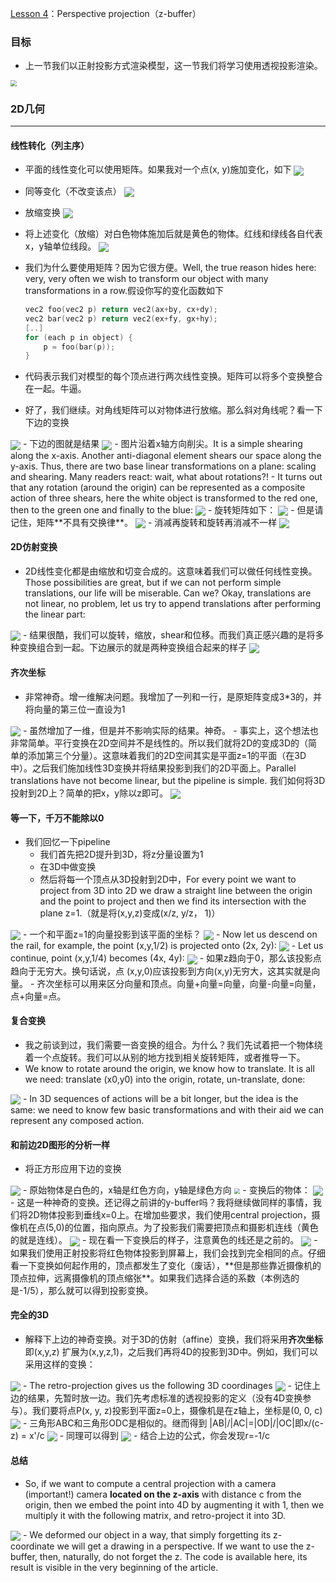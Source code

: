 [Lesson 4](https://github.com/ssloy/tinyrenderer/wiki/Lesson-4:-Perspective-projection)：Perspective projection（z-buffer）

### 目标

- 上一节我们以正射投影方式渲染模型，这一节我们将学习使用透视投影渲染。
<img src="E:\GameLearning\tinyRenderer\Notes\CH04\01.png" style="zoom:60%" div align="center">

### 2D几何
------------------------
#### 线性转化（列主序）
- 平面的线性变化可以使用矩阵。如果我对一个点(x, y)施加变化，如下
  <img src="E:\GameLearning\tinyRenderer\Notes\CH04\02.png" style="zoom:100%" div align="center">

- 同等变化（不改变该点）
  <img src="E:\GameLearning\tinyRenderer\Notes\CH04\03.png" style="zoom:100%" div align="center">

- 放缩变换
  <img src="E:\GameLearning\tinyRenderer\Notes\CH04\04.png" style="zoom:100%" div align="center">

- 将上述变化（放缩）对白色物体施加后就是黄色的物体。红线和绿线各自代表x，y轴单位线段。
  <img src="E:\GameLearning\tinyRenderer\Notes\CH04\05.png" style="zoom:100%" div align="center">

- 我们为什么要使用矩阵？因为它很方便。Well, the true reason hides here: very, very often we wish to transform our object with many transformations in a row.假设你写的变化函数如下

  ```C++
  vec2 foo(vec2 p) return vec2(ax+by, cx+dy);
  vec2 bar(vec2 p) return vec2(ex+fy, gx+hy);
  [..]
  for (each p in object) {
      p = foo(bar(p));
  }
  ```
- 代码表示我们对模型的每个顶点进行两次线性变换。矩阵可以将多个变换整合在一起。牛逼。
- 好了，我们继续。对角线矩阵可以对物体进行放缩。那么斜对角线呢？看一下下边的变换
<img src="E:\GameLearning\tinyRenderer\Notes\CH04\07.png" style="zoom:100%" div align="center">
- 下边的图就是结果
<img src="E:\GameLearning\tinyRenderer\Notes\CH04\08.png" style="zoom:100%" div align="center">
- 图片沿着x轴方向削尖。It is a simple shearing along the x-axis. Another anti-diagonal element shears our space along the y-axis. Thus, there are two base linear transformations on a plane: scaling and shearing. Many readers react: wait, what about rotations?!
- It turns out that any rotation (around the origin) can be represented as a composite action of three shears, here the white object is transformed to the red one, then to the green one and finally to the blue:
<img src="E:\GameLearning\tinyRenderer\Notes\CH04\09.png" style="zoom:100%" div align="center">
- 旋转矩阵如下：
<img src="E:\GameLearning\tinyRenderer\Notes\CH04\10.png" style="zoom:100%" div align="center">
- 但是请记住，矩阵**不具有交换律**。
<img src="E:\GameLearning\tinyRenderer\Notes\CH04\11.png" style="zoom:100%" div align="center">
- 消减再旋转和旋转再消减不一样
<img src="E:\GameLearning\tinyRenderer\Notes\CH04\12.png" style="zoom:100%" div align="center">

#### 2D仿射变换
- 2D线性变化都是由缩放和切变合成的。这意味着我们可以做任何线性变换。Those possibilities are great, but if we can not perform simple translations, our life will be miserable. Can we? Okay, translations are not linear, no problem, let us try to append translations after performing the linear part:
<img src="E:\GameLearning\tinyRenderer\Notes\CH04\13.png" style="zoom:100%" div align="center">
- 结果很酷，我们可以旋转，缩放，shear和位移。而我们真正感兴趣的是将多种变换组合到一起。下边展示的就是两种变换组合起来的样子
<img src="E:\GameLearning\tinyRenderer\Notes\CH04\14.png" style="zoom:100%" div align="center">

#### 齐次坐标
- 非常神奇。增一维解决问题。我增加了一列和一行，是原矩阵变成3*3的，并将向量的第三位一直设为1
<img src="E:\GameLearning\tinyRenderer\Notes\CH04\15.png" style="zoom:100%" div align="center">
- 虽然增加了一维，但是并不影响实际的结果。神奇。
- 事实上，这个想法也非常简单。平行变换在2D空间并不是线性的。所以我们就将2D的变成3D的（简单的添加第三个分量）。这意味着我们的2D空间其实是平面z=1的平面（在3D中）。之后我们施加线性3D变换并将结果投影到我们的2D平面上。Parallel translations have not become linear, but the pipeline is simple. 我们如何将3D投射到2D上？简单的把x，y除以z即可。
<img src="E:\GameLearning\tinyRenderer\Notes\CH04\16.png" style="zoom:100%" div align="center">

#### 等一下，千万不能除以0
- 我们回忆一下pipeline
  -  我们首先把2D提升到3D，将z分量设置为1
  -  在3D中做变换
  -  然后将每一个顶点从3D投射到2D中，For every point we want to project from 3D into 2D we draw a straight line between the origin and the point to project and then we find its intersection with the plane z=1.（就是将(x,y,z)变成(x/z, y/z， 1)）
<img src="E:\GameLearning\tinyRenderer\Notes\CH04\17.png" style="zoom:100%" div align="center">
- 一个和平面z=1的向量投影到该平面的坐标？
<img src="E:\GameLearning\tinyRenderer\Notes\CH04\18.png" style="zoom:100%" div align="center">
- Now let us descend on the rail, for example, the point (x,y,1/2) is projected onto (2x, 2y):
<img src="E:\GameLearning\tinyRenderer\Notes\CH04\19.png" style="zoom:100%" div align="center">
- Let us continue, point (x,y,1/4) becomes (4x, 4y):
<img src="E:\GameLearning\tinyRenderer\Notes\CH04\20.png" style="zoom:100%" div align="center">
- 如果z趋向于0，那么该投影点趋向于无穷大。换句话说，点 (x,y,0)应该投影到方向(x,y)无穷大，这其实就是向量。
- 齐次坐标可以用来区分向量和顶点。向量+向量=向量，向量-向量=向量，点+向量=点。

#### 复合变换
- 我之前谈到过，我们需要一沓变换的组合。为什么？我们先试着把一个物体绕着一个点旋转。我们可以从别的地方找到相关旋转矩阵，或者推导一下。
- We know to rotate around the origin, we know how to translate. It is all we need: translate (x0,y0) into the origin, rotate, un-translate, done:
<img src="E:\GameLearning\tinyRenderer\Notes\CH04\21.png" style="zoom:100%" div align="center">
- In 3D sequences of actions will be a bit longer, but the idea is the same: we need to know few basic transformations and with their aid we can represent any composed action.

#### 和前边2D图形的分析一样
- 将正方形应用下边的变换
<img src="E:\GameLearning\tinyRenderer\Notes\CH04\22.png" style="zoom:100%" div align="center">
- 原始物体是白色的，x轴是红色方向，y轴是绿色方向
<img src="E:\GameLearning\tinyRenderer\Notes\CH04\23.png" style="zoom:60%" div align="center">
- 变换后的物体：
<img src="E:\GameLearning\tinyRenderer\Notes\CH04\24.png" style="zoom:100%" div align="center">
- 这是一种神奇的变换。还记得之前讲的y-buffer吗？我将继续做同样的事情，我们将2D物体投影到垂线x=0上。在增加些要求，我们使用central projection，摄像机在点(5,0)的位置，指向原点。为了投影我们需要把顶点和摄影机连线（黄色的就是连线）。
<img src="E:\GameLearning\tinyRenderer\Notes\CH04\25.png" style="zoom:100%" div align="center">
- 现在看一下变换后的样子，注意黄色的线还是之前的。
<img src="E:\GameLearning\tinyRenderer\Notes\CH04\26.png" style="zoom:100%" div align="center">
- 如果我们使用正射投影将红色物体投影到屏幕上，我们会找到完全相同的点。仔细看一下变换如何起作用的，顶点都发生了变化（废话），**但是那些靠近摄像机的顶点拉伸，远离摄像机的顶点缩张**。如果我们选择合适的系数（本例选的是-1/5），那么就可以得到投影变换。

#### 完全的3D
- 解释下上边的神奇变换。对于3D的仿射（affine）变换，我们将采用**齐次坐标**即(x,y,z) 扩展为(x,y,z,1)，之后我们再将4D的投影到3D中。例如，我们可以采用这样的变换：
 <img src="E:\GameLearning\tinyRenderer\Notes\CH04\27.png" style="zoom:100%" div align="center">
 - The retro-projection gives us the following 3D coordinages
 <img src="E:\GameLearning\tinyRenderer\Notes\CH04\28.png" style="zoom:100%" div align="center">
 - 记住上边的结果，先暂时放一边。我们先考虑标准的透视投影的定义（没有4D变换参与）。我们要将点P(x, y, z)投影到平面z=0上，摄像机是在z轴上，坐标是(0, 0, c)
 <img src="E:\GameLearning\tinyRenderer\Notes\CH04\29.png" style="zoom:100%" div align="center">
 - 三角形ABC和三角形ODC是相似的。继而得到 |AB|/|AC|=|OD|/|OC|即x/(c-z) = x'/c
    <img src="E:\GameLearning\tinyRenderer\Notes\CH04\30.png" style="zoom:100%" div align="center">
  - 同理可以得到
      <img src="E:\GameLearning\tinyRenderer\Notes\CH04\31.png" style="zoom:100%" div align="center">
   - 结合上边的公式，你会发现r=-1/c

#### 总结
- So, if we want to compute a central projection with a camera (important!) camera **located on the z-axis** with distance c from the origin, then we embed the point into 4D by augmenting it with 1, then we multiply it with the following matrix, and retro-project it into 3D.
<img src="E:\GameLearning\tinyRenderer\Notes\CH04\32.png" style="zoom:100%" div align="center">
- We deformed our object in a way, that simply forgetting its z-coordinate we will get a drawing in a perspective. If we want to use the z-buffer, then, naturally, do not forget the z. The code is available here, its result is visible in the very beginning of the article.